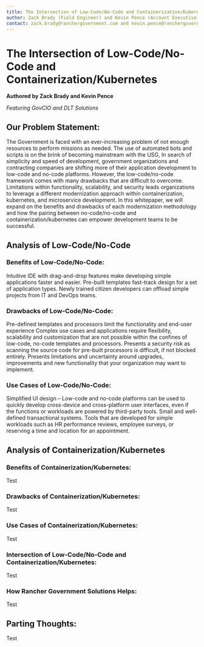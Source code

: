```yaml
---
title: The Intersection of Low-Code/No-Code and Containerization/Kubernetes
author: Zack Brady (Field Engineer) and Kevin Pence (Account Executive)
contact: zack.brady@ranchergovernment.com and kevin.pence@ranchergovernment.com
---
```


# The Intersection of Low-Code/No-Code and Containerization/Kubernetes

**Authored by Zack Brady and Kevin Pence**

*Featuring GovCIO and DLT Solutions*


## Our Problem Statement:
The Government is faced with an ever-increasing problem of not enough resources to perform missions as needed. The use of automated bots and scripts is on the brink of becoming mainstream with the USG,
In search of simplicity and speed of development, government organizations and contracting companies are shifting more of their application development to low-code and no-code platforms. However, the low-code/no-code framework comes with many drawbacks that are difficult to overcome. Limitations within functionality, scalability, and security leads organizations to leverage a different modernization approach within containerization, kubernetes, and microservice development. In this whitepaper, we will expand on the benefits and drawbacks of each modernization methodology and how the pairing between no-code/no-code and containerization/kubernetes can empower development teams to be successful.

## Analysis of Low-Code/No-Code

### Benefits of Low-Code/No-Code:
Intuitive IDE with drag-and-drop features make developing simple applications faster and easier.
Pre-built templates fast-track design for a set of application types.
Newly trained citizen developers can offload simple projects from IT and DevOps teams.

### Drawbacks of Low-Code/No-Code:
Pre-defined templates and processors limit the functionality and end-user experience
Complex use cases and applications require flexibility, scalability and customization that are not possible within the confines of low-code, no-code templates and processors.
Presents a security risk as scanning the source code for pre-built processors is difficult, if not blocked entirely.
Presents limitations and uncertainty around upgrades, improvements and new functionality that your organization may want to implement.

### Use Cases of Low-Code/No-Code:
Simplified UI design – Low-code and no-code platforms can be used to quickly develop cross-device and cross-platform user interfaces, even if the functions or workloads are powered by third-party tools.
Small and well-defined transactional systems.  Tools that are developed for simple workloads such as HR performance reviews, employee surveys, or reserving a time and location for an appointment.

## Analysis of Containerization/Kubernetes

### Benefits of Containerization/Kubernetes:
Test

### Drawbacks of Containerization/Kubernetes:
Test

### Use Cases of Containerization/Kubernetes:
Test

### Intersection of Low-Code/No-Code and Containerization/Kubernetes:
Test

### How Rancher Government Solutions Helps:
Test

## Parting Thoughts:
Test
